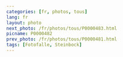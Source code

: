 ```yaml
---
categories: [fr, photos, tous]
lang: fr
layout: photo
next_photo: /fr/photos/tous/P0000483.html
picname: P0000482
prev_photo: /fr/photos/tous/P0000481.html
tags: [Fotofalle, Steinbock]
---
```

